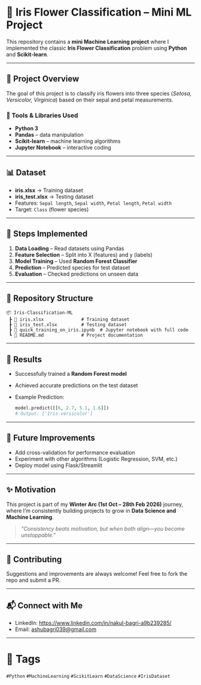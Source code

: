 # 🌸 Iris Flower Classification – Mini ML Project

This repository contains a **mini Machine Learning project** where I implemented the classic **Iris Flower Classification** problem using **Python** and **Scikit-learn**.

---

## 📌 Project Overview

The goal of this project is to classify iris flowers into three species (*Setosa, Versicolor, Virginica*) based on their sepal and petal measurements.

### 🔧 Tools & Libraries Used

* **Python 3**
* **Pandas** – data manipulation
* **Scikit-learn** – machine learning algorithms
* **Jupyter Notebook** – interactive coding

---

## 📊 Dataset

* **iris.xlsx** → Training dataset
* **iris_test.xlsx** → Testing dataset
* Features: `Sepal length`, `Sepal width`, `Petal length`, `Petal width`
* Target: `Class` (flower species)

---

## 🚀 Steps Implemented

1. **Data Loading** – Read datasets using Pandas
2. **Feature Selection** – Split into X (features) and y (labels)
3. **Model Training** – Used **Random Forest Classifier**
4. **Prediction** – Predicted species for test dataset
5. **Evaluation** – Checked predictions on unseen data

---

## 📂 Repository Structure

```
📦 Iris-Classification-ML
 ┣ 📜 iris.xlsx              # Training dataset
 ┣ 📜 iris_test.xlsx         # Testing dataset
 ┣ 📜 quick_training_on_iris.ipynb  # Jupyter notebook with full code
 ┗ 📜 README.md              # Project documentation
```

---

## 🧠 Results

* Successfully trained a **Random Forest model**
* Achieved accurate predictions on the test dataset
* Example Prediction:

  ```python
  model.predict([[6, 2.7, 5.1, 1.6]])
  # Output: ['Iris-versicolor']
  ```

---

## 📌 Future Improvements

* Add cross-validation for performance evaluation
* Experiment with other algorithms (Logistic Regression, SVM, etc.)
* Deploy model using Flask/Streamlit

---

## ✨ Motivation

This project is part of my **Winter Arc (1st Oct – 28th Feb 2026)** journey, where I’m consistently building projects to grow in **Data Science and Machine Learning**.

> *"Consistency beats motivation, but when both align—you become unstoppable."*

---

## 🤝 Contributing

Suggestions and improvements are always welcome! Feel free to fork the repo and submit a PR.

---

## 📬 Connect with Me

* LinkedIn: https://www.linkedin.com/in/nakul-bagri-a9b239285/
* Email: ashubagri039@gmail.com

---

# 🔗 Tags

`#Python` `#MachineLearning` `#ScikitLearn` `#DataScience` `#IrisDataset`
